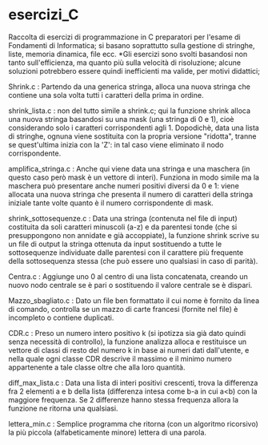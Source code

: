 # esercizi_C
Raccolta di esercizi di programmazione in C preparatori per l'esame di Fondamenti di Informatica; si basano soprattutto sulla gestione di stringhe, liste, memoria dinamica, file ecc. *Gli esercizi sono svolti basandosi non tanto sull'efficienza, ma quanto più sulla velocità di risoluzione; alcune soluzioni potrebbero essere quindi inefficienti ma valide, per motivi didattici;

Shrink.c : Partendo da una generica stringa, alloca una nuova stringa che contiene una sola volta tutti i caratteri della prima in ordine.

shrink_lista.c : non del tutto simile a shrink.c; qui la funzione shrink alloca una nuova stringa basandosi su una mask (una stringa di 0 e 1), cioè considerando solo i caratteri corrispondenti agli 1. Dopodichè, data una lista di stringhe, ognuna viene sostituita con la propria versione "ridotta", tranne se quest'ultima inizia con la 'Z': in tal caso viene eliminato il nodo corrispondente.

amplifica_stringa.c : Anche qui viene data una stringa e una maschera (in questo caso però mask è un vettore di interi). Funziona in modo simile ma la maschera può presentare anche numeri positivi diversi da 0 e 1: viene allocata una nuova stringa che presenta il numero di caratteri della stringa iniziale tante volte quanto è il numero corrispondente di mask.

shrink_sottosequenze.c : Data una stringa (contenuta nel file di input) costituita da soli caratteri minuscoli (a-z) e da parentesi tonde (che si presuppongono non annidate e già accoppiate), la funzione shrink scrive su un file di output la stringa ottenuta da input sostituendo a tutte le sottosequenze individuate dalle parentesi con il carattere più frequente della sottosequenza stessa (che può essere uno qualsiasi in caso di parità).

Centra.c : Aggiunge uno 0 al centro di una lista concatenata, creando un nuovo nodo centrale se è pari o sostituendo il valore centrale se è dispari.

Mazzo_sbagliato.c : Dato un file ben formattato il cui nome è fornito da linea di comando, controlla se un mazzo di carte francesi (fornite nel file) è incompleto o contiene duplicati.

CDR.c : Preso un numero intero positivo k (si ipotizza sia già dato quindi senza necessità di controllo), la funzione analizza alloca e restituisce un vettore di classi di resto del numero k in base ai numeri dati dall'utente, e nella quale ogni classe CDR descrive il massimo e il minimo numero appartenente a tale classe oltre che alla loro quantità.

diff_max_lista.c : Data una lista di interi positivi crescenti, trova la differenza fra 2 elementi a e b della lista (differenza intesa come b-a in cui a<b) con la maggiore frequenza. Se 2 differenze hanno stessa frequenza allora la funzione ne ritorna una qualsiasi.

lettera_min.c : Semplice programma che ritorna (con un algoritmo ricorsivo) la più piccola (alfabeticamente minore) lettera di una parola.

